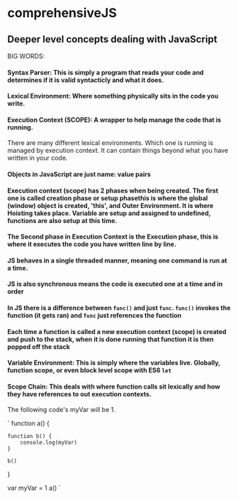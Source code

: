 # comprehensiveJS
## Deeper level concepts dealing with JavaScript
BIG WORDS:

#### Syntax Parser: This is simply a program that reads your code and determines if it is valid syntacticly and what it does. 

#### Lexical Environment: Where something physically sits in the code you write.
 
#### Execution Context (SCOPE): A wrapper to help manage the code that is running.
There are many different lexical environments. Which one is running is managed by execution context. It can contain things beyond what you have written in your code.
    
#### Objects in JavaScript are just name: value pairs

#### Execution context (scope) has 2 phases when being created. The first one is called creation phase or setup phasethis is where the global (window) object is created, 'this', and Outer Environment. It is where Hoisting takes place. Variable are setup and assigned to undefined, functions are also setup at this time.

#### The Second phase in Execution Context is the Execution phase, this is where it executes the code you have written line by line.

#### JS behaves in a single threaded manner, meaning one command is run at a time.

#### JS is also synchronous means the code is executed one at a time and in order

#### In JS there is a difference between `func()` and just `func`. `func()` invokes the function (it gets ran) and `func` just references the function

#### Each time a function is called a new execution context (scope) is created and push to the stack, when it is done running that function it is then popped off the stack

#### Variable Environment: This is simply where the variables live. Globally, function scope, or even block level scope with ES6 `let`

#### Scope Chain: This deals with where function calls sit lexically and how they have references to out execution contexts.

The following code's myVar will be 1.

` function a() {
    
    function b() {
        console.log(myVar)
    }
    
	b()
}

var myVar = 1
a() `
